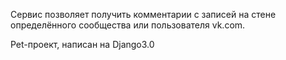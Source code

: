 Сервис позволяет получить комментарии с записей на стене определённого сообщества или пользователя vk.com.

Pet-проект, написан на Django3.0